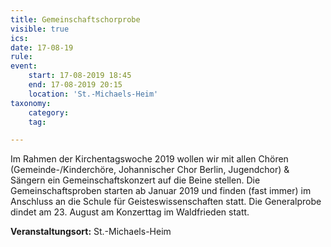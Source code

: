 ```yaml
---
title: Gemeinschaftschorprobe
visible: true
ics: 
date: 17-08-19
rule: 
event:
	start: 17-08-2019 18:45
	end: 17-08-2019 20:15
	location: 'St.-Michaels-Heim'
taxonomy:
	category: 
	tag: 

---
```

Im Rahmen der Kirchentagswoche 2019 wollen wir mit allen Chören (Gemeinde-/Kinderchöre, Johannischer Chor Berlin, Jugendchor) &amp; Sängern ein Gemeinschaftskonzert auf die Beine stellen.
Die Gemeinschaftsproben starten ab Januar 2019 und finden (fast immer) im Anschluss an die Schule für Geisteswissenschaften statt. Die Generalprobe dindet am 23. August am Konzerttag im Waldfrieden statt.


**Veranstaltungsort:** St.-Michaels-Heim

